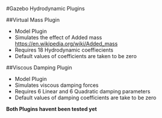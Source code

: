 #Gazebo Hydrodynamic Plugins

##Virtual Mass Plugin

* Model Plugin
* Simulates the effect of Added mass https://en.wikipedia.org/wiki/Added_mass
* Requires 18 Hydrodynamic coeffiecients
* Default values of coefficients are taken to be zero

##Viscous Damping Plugin

* Model Plugin
* Simulates viscous damping forces
* Requires 6 Linear and 6 Quadratic damping parameters
* Default values of damping coefficients are take to be zero

**Both Plugins havent been tested yet**
